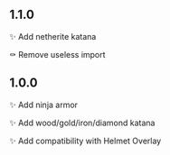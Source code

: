 ## 1.1.0

✨ Add netherite katana

⚰️ Remove useless import

## 1.0.0

✨ Add ninja armor

✨ Add wood/gold/iron/diamond katana

✨ Add compatibility with Helmet Overlay

